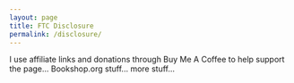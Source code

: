 ```yaml
---
layout: page
title: FTC Disclosure
permalink: /disclosure/
---
```

I use affiliate links and donations through Buy Me A Coffee to help support the page...
Bookshop.org stuff...
more stuff...